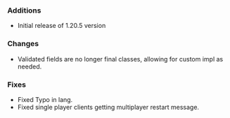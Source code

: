 ### Additions
* Initial release of 1.20.5 version

### Changes
* Validated fields are no longer final classes, allowing for custom impl as needed.

### Fixes
* Fixed Typo in lang.
* Fixed single player clients getting multiplayer restart message.